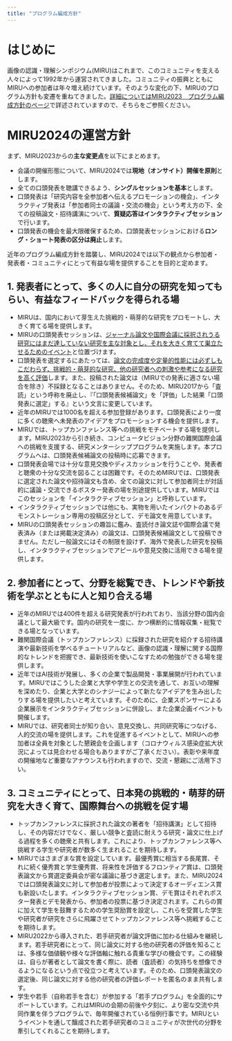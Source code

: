 ```yaml
---
title: "プログラム編成方針"
---
```


# はじめに
画像の認識・理解シンポジウム(MIRU)はこれまで、このコミュニティを支える人々によって1992年から運営されてきました。コミュニティの振興とともにMIRUへの参加者は年々増え続けています。そのような変化の下、MIRUのプログラム方針も変遷を重ねてきました。[詳細についてはMIRU2023　プログラム編成方針のページ](https://cvim.ipsj.or.jp/MIRU2023/program-policy/)で詳述されていますので、そちらをご参照ください。

# MIRU2024の運営方針
まず、MIRU2023からの**主な変更点**を以下にまとめます。
- 会議の開催形態について、MIRU2024では**現地（オンサイト）開催を原則**とします。
- 全ての口頭発表を聴講できるよう、**シングルセッションを基本**とします。
- 口頭発表は「研究内容を全参加者へ伝えるプロモーションの機会」、インタラクティブ発表は「参加者同士の議論・交流の機会」という考え方の下、全ての投稿論文・招待講演について、**質疑応答はインタラクティブセッション**で行います。
- 口頭発表の機会を最大限確保するため、口頭発表セッションにおける**ロング・ショート発表の区分は廃止**します。

近年のプログラム編成方針を踏襲し、MIRU2024では以下の観点から参加者・発表者・コミュニティにとって有益な場を提供することを目的と定めます。

## 1. 発表者にとって、多くの人に自分の研究を知ってもらい、有益なフィードバックを得られる場
- MIRUは、国内において芽生えた挑戦的・萌芽的な研究をプロモートし、大きく育てる場を提供します。
- MIRUの口頭発表セッションは、<u>ジャーナル論文や国際会議に採択されうる研究にはまだ達していない研究を主な対象とし、それを大きく育てて巣立たせるためのイベント</u>と位置づけます。
- 口頭発表を選定するにあたっては、<u>論文の完成度や定量的性能には必ずしもこだわらず、挑戦的・萌芽的な研究、他の研究者への刺激や参考になる研究を高く評価</u>します。また、投稿された論文は（MIRUでの発表に適さない場合を除き）不採録となることはありません。そのため、MIRU2017から「査読」という呼称を廃止し、『「口頭発表候補論文」を「評価」した結果「口頭発表に選定」する』という文言に変更しています。
- 近年のMIRUでは1000名を超える参加登録があります。口頭発表により一度に多くの聴衆へ未発表のアイデアをプロモーションする機会を提供します。
- MIRUでは、トップカンファレンス等への挑戦をモチベートする場を提供します。MIRU2023から引き続き、コンピュータビジョン分野の難関国際会議への挑戦を支援する、研究メンターシッププログラムを実施します。本プログラムへは、口頭発表候補論文の投稿時に応募できます。
- 口頭発表会場では十分な意見交換やディスカッションを行うことや、発表者と聴衆の十分な交流を図ることは困難です。そのためMIRUでは、口頭発表に選定された論文や招待論文も含め、全ての論文に対して参加者同士が対話的に議論・交流できるポスター発表の場を別途提供しています。MIRUではこのセッションを「インタラクティブセッション」と呼称しています。
- インタラクティブセッションでは他にも、実物を用いたインパクトのあるデモンストレーション専用の投稿区分として、デモ論文を用意しています。
- MIRUの口頭発表セッションの趣旨に鑑み、査読付き論文誌や国際会議で発表済み（または掲載決定済み）の論文は、口頭発表候補論文として投稿できません。ただし一般論文にはその制限を設けず、海外で発表した研究を投稿し、インタラクティブセッションでアピールや意見交換に活用できる場を提供します。

## 2. 参加者にとって、分野を総覧でき、トレンドや新技術を学ぶとともに人と知り合える場
- 近年のMIRUでは400件を超える研究発表が行われており、当該分野の国内会議として最大級です。国内の研究を一度に、かつ横断的に情報収集・総覧できる場となっています。
- 難関国際会議（トップカンファレンス）に採録された研究を紹介する招待講演や最新技術を学べるチュートリアルなど、画像の認識・理解に関する国際的なトレンドを把握でき、最新技術を使いこなすための勉強ができる場を提供します。
- 近年ではAI技術が発展し、多くの企業で製品開発・事業展開が行われています。MIRUではこうした企業と大学や学生との交流を通して、お互いの理解を深めたり、企業と大学とのシナジーによって新たなアイデアを生み出したりする場を提供したいと考えています。そのために、企業スポンサーによる企業展示をインタラクティブセッションに併設し、また企業企画イベントも開催します。
- MIRUでは、研究者同士が知り合い、意見交換し、共同研究等につなげる、人的交流の場を提供します。これを促進するイベントとして、MIRUへの参加者は全員を対象とした懇親会を企画します（コロナウィルス感染症拡大状況によっては見合わせる場合もありますがご了承ください）。表彰や来年度の開催地など重要なアナウンスも行われますので、交流・懇親にご活用下さい。

## 3. コミュニティにとって、日本発の挑戦的・萌芽的研究を大きく育て、国際舞台への挑戦を促す場
- トップカンファレンスに採択された論文の著者を「招待講演」として招待し、その内容だけでなく、厳しい競争と査読に耐えうる研究・論文に仕上げる過程を多くの聴衆と共有します。これにより、トップカンファレンス等へ挑戦する学生や研究者が数多く生まれることを期待します。
- MIRUではさまざまな賞を設定しています。最優秀賞に相当する長尾賞、それに続く優秀賞と学生優秀賞、将来性を評価するフロンティア賞は、口頭発表論文から賞選定委員会が密な議論に基づき選定します。また、MIRU2024では口頭発表論文に対して参加者が投票によって決定するオーディエンス賞も新設いたします。インタラクティブセッション賞、デモ賞はそれぞれポスター発表とデモ発表から、参加者の投票に基づき決定されます。これらの賞に加えて学生を鼓舞するための学生奨励賞を設定し、これらを受賞した学生や研究者が研究をさらに飛躍させてトップカンファレンス等へ挑戦することを期待します。
- MIRU2022から導入された、若手研究者が論文評価に加わる仕組みを継続します。若手研究者にとって、同じ論文に対する他の研究者の評価を知ることは、多様な価値観や様々な評価軸に触れる貴重な学びの機会です。この経験は、自らが著者として論文を書く際に、読者（査読者）の気持ちを想像できるようになるという点で役立つと考えています。そのため、口頭発表論文の選定後、同じ論文に対する他の研究者の評価レポートを匿名のまま共有します。
- 学生や若手（自称若手を含む）が参加する「若手プログラム」を全面的にサポートしています。これはMIRUの会期の前後や夕刻に、より密な交流や共同作業を伴うプログラムで、毎年開催されている恒例行事です。MIRUというイベントを通して醸成された若手研究者のコミュニティが次世代の分野を牽引してくれることを期待します。
